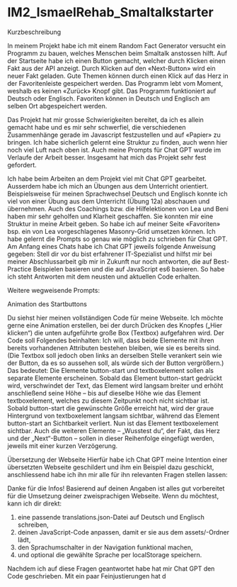 # IM2_IsmaelRehab_Smaltalkstarter

Kurzbeschreibung

In meinem Projekt habe ich mit einem Random Fact Generator versucht ein Programm zu bauen, welches Menschen beim Smaltalk anstossen hilft. Auf der Startseite habe ich einen Button gemacht, welcher durch Klicken einen Fakt aus der API anzeigt. Durch Klicken auf den «Next-Button» wird ein neuer Fakt geladen. Gute Themen können durch einen Klick auf das Herz in der Favoritenleiste gespeichert werden. Das Programm lebt vom Moment, weshalb es keinen «Zurück» Knopf gibt. Das Programm funktioniert auf Deutsch oder Englisch. Favoriten können in Deutsch und Englisch am selben Ort abgespeichert werden. 

Das Projekt hat mir grosse Schwierigkeiten bereitet, da ich es allein gemacht habe und es mir sehr schwerfiel, die verschiedenen Zusammenhänge gerade im Javascript festzustellen und auf «Papier» zu bringen. Ich habe sicherlich gelernt eine Struktur zu finden, auch wenn hier noch viel Luft nach oben ist. Auch meine Prompts für Chat GPT wurde im Verlaufe der Arbeit besser. Insgesamt hat mich das Projekt sehr fest gefordert. 

Ich habe beim Arbeiten an dem Projekt viel mit Chat GPT gearbeitet. Ausserdem habe ich mich an Übungen aus dem Unterricht orientiert. Beispielsweise für meinen Sprachwechsel Deutsch und Englisch konnte ich viel von einer Übung aus dem Unterricht (Übung 12a) abschauen und übernehmen.  Auch des Coachings bzw. die Hilfelektionen von Lea und Beni haben mir sehr geholfen und Klarheit geschaffen. Sie konnten mir eine Struktur in meine Arbeit geben. So habe ich auf meiner Seite «Favoriten» bsp. ein von Lea vorgeschlagenes Masonry-Grid umsetzen können. Ich habe gelernt die Prompts so genau wie möglich zu schrieben für Chat GPT. Am Anfang eines Chats habe ich Chat GPT jeweils folgende Anweisung gegeben: Stell dir vor du bist erfahrener IT-Spezialist und hilfst mir bei meiner Abschlussarbeit gib mir in Zukunft nur noch antworten, die auf Best-Practice Beispielen basieren und die auf JavaScript es6 basieren. 
So habe ich steht Antworten mit dem neusten und aktuellen Code erhalten. 

Weitere wegweisende Prompts:

Animation des Startbuttons

Du siehst hier meinen vollständigen Code für meine Webseite. Ich möchte gerne eine Animation erstellen, bei der durch Drücken des Knopfes („Hier klicken“) die unten aufgeführte große Box (Textbox) aufgefahren wird.
Der Code soll Folgendes beinhalten: Ich will, dass beide Elemente mit ihren bereits vorhandenen Attributen bestehen bleiben, wie sie es bereits sind. (Die Textbox soll jedoch oben links an derselben Stelle verankert sein wie der Button, da es so aussehen soll, als würde sich der Button vergrößern.)
Das bedeutet: Die Elemente button-start und textboxelement sollen als separate Elemente erscheinen. Sobald das Element button-start gedrückt wird, verschwindet der Text, das Element wird langsam breiter und erhöht anschließend seine Höhe – bis auf dieselbe Höhe wie das Element textboxelement, welches zu diesem Zeitpunkt noch nicht sichtbar ist. Sobald button-start die gewünschte Größe erreicht hat, wird der graue Hintergrund von textboxelement langsam sichtbar, während das Element button-start an Sichtbarkeit verliert.
Nun ist das Element textboxelement sichtbar. Auch die weiteren Elemente – „Wusstest du“, der Fakt, das Herz und der „Next“-Button – sollen in dieser Reihenfolge eingefügt werden, jeweils mit einer kurzen Verzögerung.

Übersetzung der Webseite
Hierfür habe ich Chat GPT meine Intention einer übersetzten Webseite geschildert und ihm ein Beispiel dazu geschickt, anschliessend habe ich ihn mir alle für ihn relevanten Fragen stellen lassen:

Danke für die Infos! Basierend auf deinen Angaben ist alles gut vorbereitet für die Umsetzung deiner zweisprachigen Webseite. Wenn du möchtest, kann ich dir direkt:
1.	eine passende translations.json-Datei auf Deutsch und Englisch schreiben,
2.	deinen JavaScript-Code anpassen, damit er sie aus dem assets/-Ordner lädt,
3.	den Sprachumschalter in der Navigation funktional machen,
4.	und optional die gewählte Sprache per localStorage speichern.

Nachdem ich auf diese Fragen geantwortet habe hat mir Chat GPT den Code geschrieben. Mit ein paar Feinjustierungen hat d

